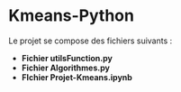 # Kmeans-Python

Le projet se compose des fichiers suivants :
* __Fichier utilsFunction.py__
* __Fichier Algorithmes.py__
* __FIchier Projet-Kmeans.ipynb__
